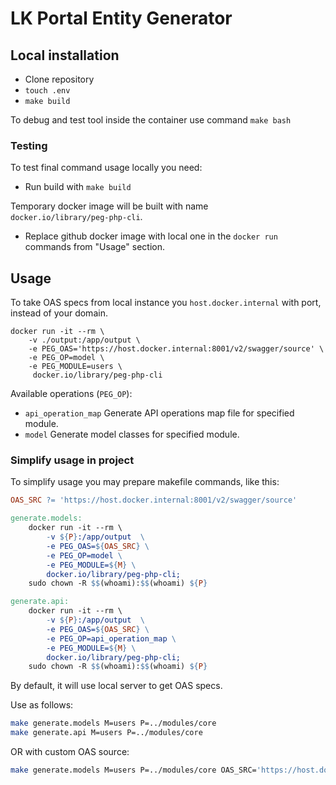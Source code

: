 # LK Portal Entity Generator

## Local installation

* Clone repository
* `touch .env`
* `make build`

To debug and test tool inside the container use command
```make bash```

### Testing

To test final command usage locally you need:

* Run build with `make build`

Temporary docker image will be built with name   
```docker.io/library/peg-php-cli```.

* Replace github docker image with local one in the `docker run` commands from
"Usage" section.

## Usage

To take OAS specs from local instance you `host.docker.internal` 
with port, instead of your domain.

```
docker run -it --rm \
    -v ./output:/app/output \ 
    -e PEG_OAS='https://host.docker.internal:8001/v2/swagger/source' \ 
    -e PEG_OP=model \
    -e PEG_MODULE=users \
     docker.io/library/peg-php-cli
```

Available operations (`PEG_OP`):

* `api_operation_map` Generate API operations map file for specified module.
* `model` Generate model classes for specified module.

### Simplify usage in project

To simplify usage you may prepare makefile commands, like this:

```makefile
OAS_SRC ?= 'https://host.docker.internal:8001/v2/swagger/source'

generate.models:
	docker run -it --rm \
		-v ${P}:/app/output  \
		-e PEG_OAS=${OAS_SRC} \
		-e PEG_OP=model \
		-e PEG_MODULE=${M} \
		docker.io/library/peg-php-cli;
	sudo chown -R $$(whoami):$$(whoami) ${P}

generate.api:
	docker run -it --rm \
		-v ${P}:/app/output  \
		-e PEG_OAS=${OAS_SRC} \
		-e PEG_OP=api_operation_map \
		-e PEG_MODULE=${M} \
		docker.io/library/peg-php-cli;
	sudo chown -R $$(whoami):$$(whoami) ${P}
```

By default, it will use local server to get OAS specs.

Use as follows:

```bash
make generate.models M=users P=../modules/core
make generate.api M=users P=../modules/core
```

OR with custom OAS source:

```bash
make generate.models M=users P=../modules/core OAS_SRC='https://host.docker.internal:8001/v2/swagger/source'
```
